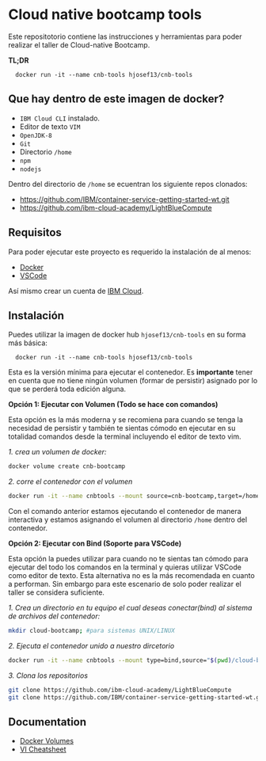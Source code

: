 
# Cloud native bootcamp tools

Este repositotorio contiene las instrucciones y herramientas para poder realizar el taller de Cloud-native Bootcamp. 



**TL;DR**
```docker 
  docker run -it --name cnb-tools hjosef13/cnb-tools
```
## Que hay dentro de este imagen de docker?

- `IBM Cloud CLI` instalado.
- Editor de texto `VIM`
- `OpenJDK-8`
- `Git`
- Directorio `/home`
- `npm`
- `nodejs`


Dentro del directorio de `/home` se ecuentran los siguiente repos clonados: 
- https://github.com/IBM/container-service-getting-started-wt.git
- https://github.com/ibm-cloud-academy/LightBlueCompute


  
## Requisitos

Para poder ejecutar este proyecto es requerido la instalación de al menos:
- [Docker]()
- [VSCode]()

Así mismo crear un cuenta de [IBM Cloud](https://cloud.ibm.com).
## Instalación 

Puedes utilizar la imagen de docker hub `hjosef13/cnb-tools` en su forma más básica:
```docker 
  docker run -it --name cnb-tools hjosef13/cnb-tools
```
Esta es la versión mínima para ejecutar el contenedor. 
Es **importante** tener en cuenta que no tiene ningún volumen (formar de persistir) asignado por lo que se perderá toda edición alguna.

**Opción 1: Ejecutar con Volumen (Todo se hace con comandos)**

Esta opción es la más moderna y se recomiena para cuando se tenga la necesidad de persistir y también te sientas cómodo en ejecutar en su totalidad comandos desde la terminal incluyendo el editor de texto vim.

*1. crea un volumen de docker:*
```bash 
docker volume create cnb-bootcamp
```
*2. corre el contenedor con el volumen*
```bash 
docker run -it --name cnbtools --mount source=cnb-bootcamp,target=/home hjosef13/cnb-tools
```
Con el comando anterior estamos ejecutando el contenedor de manera interactiva y estamos asignando el volumen al directorio `/home` dentro del contenedor. 


**Opción 2: Ejecutar con Bind (Soporte para VSCode)**

Esta opción la puedes utilizar para cuando no te sientas tan cómodo para ejecutar del todo los comandos en la terminal y quieras utilizar VSCode como editor de texto.
Esta alternativa no es la más recomendada en cuanto a performan. Sin embargo para este escenario de solo poder realizar el taller se considera suficiente.

*1. Crea un directorio en tu equipo el cual deseas conectar(bind) al sistema de archivos del contenedor:*
```bash 
mkdir cloud-bootcamp; #para sistemas UNIX/LINUX

```
*2. Ejecuta el contenedor unido a nuestro dircetorio*
```bash 
docker run -it --name cnbtools --mount type=bind,source="$(pwd)/cloud-bootcamp",target=/cloud-bootcamp hjosef13/cnb-tools
```
*3. Clona los repositorios*
```bash 
git clone https://github.com/ibm-cloud-academy/LightBlueCompute
git clone https://github.com/IBM/container-service-getting-started-wt.git
```

## Documentation

- [Docker Volumes](https://docs.docker.com/storage/volumes/)
- [VI Cheatsheet](https://devhints.io/vim)

  